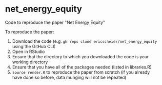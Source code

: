 # net_energy_equity
Code to reproduce the paper "Net Energy Equity"

To reproduce the paper:
1. Download the code (e.g. `gh repo clone ericscheier/net_energy_equity` using the GitHub CLI)
2. Open in RStudio
3. Ensure that the directory to which you downloaded the code is your working directory
4. Ensure that you have all of the packages needed (listed in libraries.R)
5. `source render.R` to reproduce the paper from scratch (if you already have done so before, data munging will not be repeated)